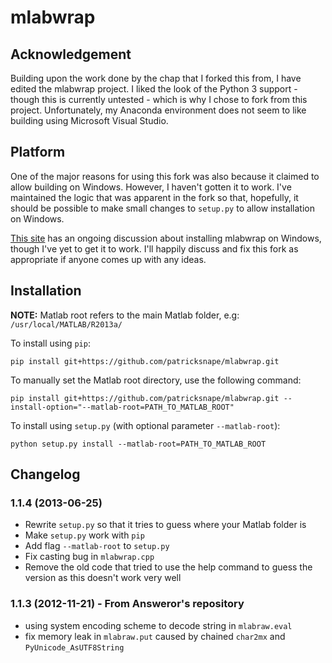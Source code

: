 # mlabwrap

## Acknowledgement

Building upon the work done by the chap that I forked this from, I have edited the mlabwrap project.
I liked the look of the Python 3 support - though this is currently untested - which is why I chose
to fork from this project. Unfortunately, my Anaconda environment does not seem to like building
using Microsoft Visual Studio.

## Platform

One of the major reasons for using this fork was also because it claimed to allow building on
Windows. However, I haven't gotten it to work. I've maintained the logic that was apparent
in the fork so that, hopefully, it should be possible to make small changes to ``setup.py``
to allow installation on Windows.

[This site](http://obasic.net/how-to-install-mlabwrap-on-windows) has an ongoing discussion about
installing mlabwrap on Windows, though I've yet to get it to work. I'll happily discuss and fix
this fork as appropriate if anyone comes up with any ideas.

## Installation

**NOTE:** Matlab root refers to the main Matlab folder, e.g: ``/usr/local/MATLAB/R2013a/``

To install using ``pip``:
```
pip install git+https://github.com/patricksnape/mlabwrap.git
```

To manually set the Matlab root directory, use the following command:
```
pip install git+https://github.com/patricksnape/mlabwrap.git --install-option="--matlab-root=PATH_TO_MATLAB_ROOT"
```

To install using ``setup.py`` (with optional parameter ``--matlab-root``):
```
python setup.py install --matlab-root=PATH_TO_MATLAB_ROOT
```

## Changelog

### 1.1.4 (2013-06-25)

 * Rewrite ``setup.py`` so that it tries to guess where your Matlab folder is
 * Make ``setup.py`` work with ``pip``
 * Add flag ``--matlab-root`` to ``setup.py``
 * Fix casting bug in ``mlabwrap.cpp``
 * Remove the old code that tried to use the help command to guess the version as this doesn't work very well

### 1.1.3 (2012-11-21) - From Answeror's repository

 * using system encoding scheme to decode string in `mlabraw.eval`
 * fix memory leak in `mlabraw.put` caused by chained `char2mx` and `PyUnicode_AsUTF8String`
